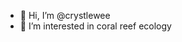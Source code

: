 - 👋 Hi, I’m @crystlewee
- 👀 I’m interested in coral reef ecology

<!---
crystlewee/crystlewee is a ✨ special ✨ repository because its `README.md` (this file) appears on your GitHub profile.
You can click the Preview link to take a look at your changes.
--->
